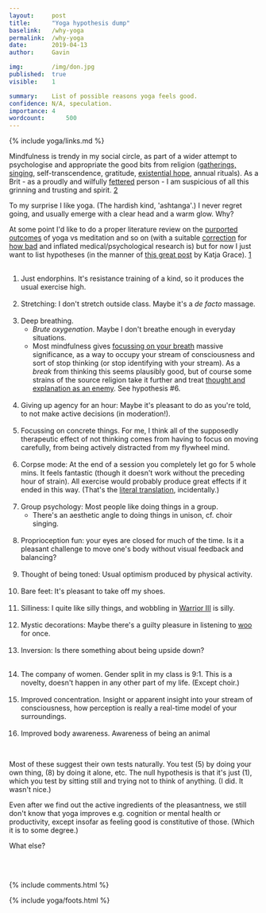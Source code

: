 ```yaml
---
layout:     post
title:      "Yoga hypothesis dump"
baselink:   /why-yoga
permalink:  /why-yoga
date:       2019-04-13
author:     Gavin

img:        /img/don.jpg
published:  true
visible:    1

summary:    List of possible reasons yoga feels good.
confidence: N/A, speculation.
importance: 4
wordcount:      500
---
```


{%  include yoga/links.md     %}

Mindfulness is trendy in my social circle, as part of a wider attempt to psychologise and appropriate the good bits from religion (<a href="{{solstice}}">gatherings, singing</a>, self-transcendence, gratitude, <a href="{{xhope}}">existential hope</a>, annual rituals). As a Brit - as a proudly and wilfully <a href="{{fett}}">fettered</a> person - I am suspicious of all this grinning and trusting and spirit. <a href="#fn:2" id="fnref:2">2</a>

To my surprise I like yoga. (The hardish kind, 'ashtanga'.) I never regret going, and usually emerge with a clear head and a warm glow. Why?

At some point I'd like to do a proper literature review on the <a href="{{coch}}">purported outcomes</a> of yoga vs meditation and so on (with a suitable <a href="{{edlin}}">correction</a> for <a href="{{ioan}}">how bad</a> and inflated medical/psychological research is) but for now I just want to list hypotheses (in the manner of <a href="{{grace}}">this great post</a> by Katja Grace). <a href="#fn:1" id="fnref:1">1</a><br><br>


1. <span class="b">Just endorphins</span>. It's resistance training of a kind, so it produces the usual exercise high.<br><br>
3. <span class="b">Stretching</span>: I don't stretch outside class. Maybe it's a _de facto_ massage.<br><br>
2. <span class="b">Deep breathing</span>. 
	* <i>Brute oxygenation</i>. Maybe I don't breathe enough in everyday situations.
	* Most mindfulness gives <a href="{{prana}}">focussing on your breath</a> massive significance, as a way to occupy your stream of consciousness and sort of stop thinking (or stop identifying with your stream). As a <i>break</i> from thinking this seems plausibly good, but of course some strains of the source religion take it further and treat <a href="{{chan}}">thought and explanation as an enemy</a>. See hypothesis \#6.<br><br>
5. <span class="b">Giving up agency for an hour</span>: Maybe it's pleasant to do as you're told, to not make active decisions (in moderation!).<br><br>
6. <span class="b">Focussing on concrete things</span>. For me, I think all of the supposedly therapeutic effect of not thinking comes from having to focus on moving carefully, from being actively distracted from my flywheel mind.<br><br>
7. <span class="b">Corpse mode</span>: At the end of a session you completely let go for 5 whole mins. It feels fantastic (though it doesn't work without the preceding hour of strain). All exercise would probably produce great effects if it ended in this way. (That's the <a href="{{shav}}">literal translation</a>, incidentally.)<br><br>
8. <span class="b">Group psychology</span>: Most people like doing things in a group.
	* There's an aesthetic angle to doing things in unison, cf. choir singing.<br><br>
9. <span class="b">Proprioception fun</span>: your eyes are closed for much of the time. Is it a pleasant challenge to move one's body without visual feedback and balancing?<br><br>
10. <span class="b">Thought of being toned</span>: Usual optimism produced by physical activity.<br><br>
11. <span class="b">Bare feet</span>: It's pleasant to take off my shoes.<br><br>
12. <span class="b">Silliness</span>: I quite like silly things, and wobbling in <a href="{{wwiii}}">Warrior III</a> is silly.<br><br>
13. <span class="b">Mystic decorations</span>: Maybe there's a guilty pleasure in listening to <a href="{{woo}}">woo</a> for once.<br><br>
14. <span class="b">Inversion</span>: Is there something about being upside down?<br><br>
<!--  -->
14. <span class="b">The company of women</span>. Gender split in my class is 9:1. This is a novelty, doesn't happen in any other part of my life. (Except choir.)<br><br>
15. <span class="b">Improved concentration</span>. Insight or apparent insight into your stream of consciousness, how perception is really a real-time model of your surroundings.<br><br>
16. <span class="b">Improved body awareness</span>. Awareness of being an animal

<br>

Most of these suggest their own tests naturally. You test (5) by doing your own thing, (8) by doing it alone, etc. The null hypothesis is that it's just (1), which you test by sitting still and trying not to think of anything. (I did. It wasn't nice.)

Even after we find out the active ingredients of the pleasantness, we still don't know that yoga improves e.g. cognition or mental health or productivity, except insofar as feeling good is constitutive of those. (Which it is to some degree.)

What else?

<br><br>

{%  include comments.html %}

{%  include yoga/foots.html %}


